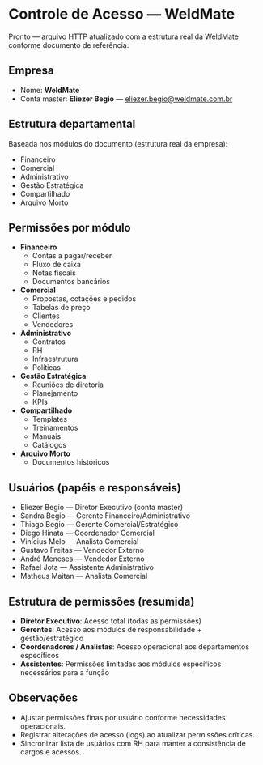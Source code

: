 # Controle de Acesso — WeldMate

Pronto — arquivo HTTP atualizado com a estrutura real da WeldMate conforme documento de referência.

## Empresa
- Nome: **WeldMate**  
- Conta master: **Eliezer Begio** — eliezer.begio@weldmate.com.br

## Estrutura departamental
Baseada nos módulos do documento (estrutura real da empresa):
- Financeiro
- Comercial
- Administrativo
- Gestão Estratégica
- Compartilhado
- Arquivo Morto

## Permissões por módulo
- **Financeiro**
    - Contas a pagar/receber
    - Fluxo de caixa
    - Notas fiscais
    - Documentos bancários
- **Comercial**
    - Propostas, cotações e pedidos
    - Tabelas de preço
    - Clientes
    - Vendedores
- **Administrativo**
    - Contratos
    - RH
    - Infraestrutura
    - Políticas
- **Gestão Estratégica**
    - Reuniões de diretoria
    - Planejamento
    - KPIs
- **Compartilhado**
    - Templates
    - Treinamentos
    - Manuais
    - Catálogos
- **Arquivo Morto**
    - Documentos históricos

## Usuários (papéis e responsáveis)
- Eliezer Begio — Diretor Executivo (conta master)
- Sandra Begio — Gerente Financeiro/Administrativo
- Thiago Begio — Gerente Comercial/Estratégico
- Diego Hinata — Coordenador Comercial
- Vinícius Melo — Analista Comercial
- Gustavo Freitas — Vendedor Externo
- André Meneses — Vendedor Externo
- Rafael Jota — Assistente Administrativo
- Matheus Maitan — Analista Comercial

## Estrutura de permissões (resumida)
- **Diretor Executivo**: Acesso total (todas as permissões)
- **Gerentes**: Acesso aos módulos de responsabilidade + gestão/estratégico
- **Coordenadores / Analistas**: Acesso operacional aos departamentos específicos
- **Assistentes**: Permissões limitadas aos módulos específicos necessários para a função

## Observações
- Ajustar permissões finas por usuário conforme necessidades operacionais.
- Registrar alterações de acesso (logs) ao atualizar permissões críticas.
- Sincronizar lista de usuários com RH para manter a consistência de cargos e acessos.
